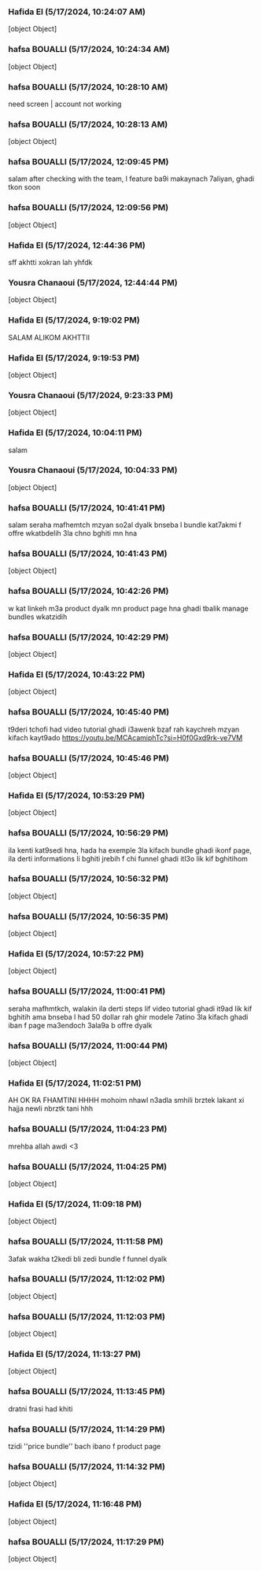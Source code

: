 ### Hafida El (5/17/2024, 10:24:07 AM)

[object Object]

### hafsa BOUALLI (5/17/2024, 10:24:34 AM)

[object Object]

### hafsa BOUALLI (5/17/2024, 10:28:10 AM)

need screen | account not working

### hafsa BOUALLI (5/17/2024, 10:28:13 AM)

[object Object]

### hafsa BOUALLI (5/17/2024, 12:09:45 PM)

salam
after checking with the team, l feature ba9i makaynach 7aliyan, ghadi tkon soon

### hafsa BOUALLI (5/17/2024, 12:09:56 PM)

[object Object]

### Hafida El (5/17/2024, 12:44:36 PM)

sff akhtti xokran lah yhfdk

### Yousra Chanaoui (5/17/2024, 12:44:44 PM)

[object Object]

### Hafida El (5/17/2024, 9:19:02 PM)

SALAM ALIKOM AKHTTII

### Hafida El (5/17/2024, 9:19:53 PM)

[object Object]

### Yousra Chanaoui (5/17/2024, 9:23:33 PM)

[object Object]

### Hafida El (5/17/2024, 10:04:11 PM)

salam

### Yousra Chanaoui (5/17/2024, 10:04:33 PM)

[object Object]

### hafsa BOUALLI (5/17/2024, 10:41:41 PM)

salam
seraha mafhemtch mzyan so2al dyalk bnseba l bundle kat7akmi f offre wkatbdelih 3la chno bghiti mn hna

### hafsa BOUALLI (5/17/2024, 10:41:43 PM)

[object Object]

### hafsa BOUALLI (5/17/2024, 10:42:26 PM)

w kat linkeh m3a product dyalk mn product page hna ghadi tbalik manage bundles wkatzidih

### hafsa BOUALLI (5/17/2024, 10:42:29 PM)

[object Object]

### Hafida El (5/17/2024, 10:43:22 PM)

[object Object]

### hafsa BOUALLI (5/17/2024, 10:45:40 PM)

t9deri tchofi had video tutorial ghadi i3awenk bzaf rah kaychreh mzyan kifach kayt9ado 
https://youtu.be/MCAcamiphTc?si=H0f0Gxd9rk-ve7VM

### hafsa BOUALLI (5/17/2024, 10:45:46 PM)

[object Object]

### Hafida El (5/17/2024, 10:53:29 PM)

[object Object]

### hafsa BOUALLI (5/17/2024, 10:56:29 PM)

ila kenti kat9sedi hna, hada ha exemple 3la kifach bundle ghadi ikonf page, ila derti informations li bghiti jrebih f chi funnel ghadi itl3o lik kif bghitihom

### hafsa BOUALLI (5/17/2024, 10:56:32 PM)

[object Object]

### hafsa BOUALLI (5/17/2024, 10:56:35 PM)

[object Object]

### Hafida El (5/17/2024, 10:57:22 PM)

[object Object]

### hafsa BOUALLI (5/17/2024, 11:00:41 PM)

seraha mafhmtkch, walakin ila derti steps lif video tutorial ghadi it9ad lik kif bghitih ama bnseba l had 50 dollar rah ghir modele 7atino 3la kifach ghadi iban f page  ma3endoch 3ala9a b offre dyalk

### hafsa BOUALLI (5/17/2024, 11:00:44 PM)

[object Object]

### Hafida El (5/17/2024, 11:02:51 PM)

AH OK RA FHAMTINI HHHH mohoim nhawl n3adla smhili brztek lakant xi hajja newli nbrztk tani hhh

### hafsa BOUALLI (5/17/2024, 11:04:23 PM)

mrehba allah awdi <3

### hafsa BOUALLI (5/17/2024, 11:04:25 PM)

[object Object]

### Hafida El (5/17/2024, 11:09:18 PM)

[object Object]

### hafsa BOUALLI (5/17/2024, 11:11:58 PM)

3afak wakha t2kedi bli zedi bundle f funnel dyalk

### hafsa BOUALLI (5/17/2024, 11:12:02 PM)

[object Object]

### hafsa BOUALLI (5/17/2024, 11:12:03 PM)

[object Object]

### Hafida El (5/17/2024, 11:13:27 PM)

[object Object]

### hafsa BOUALLI (5/17/2024, 11:13:45 PM)

dratni frasi had khiti

### hafsa BOUALLI (5/17/2024, 11:14:29 PM)

tzidi ''price bundle'' bach ibano f product page

### hafsa BOUALLI (5/17/2024, 11:14:32 PM)

[object Object]

### Hafida El (5/17/2024, 11:16:48 PM)

[object Object]

### hafsa BOUALLI (5/17/2024, 11:17:29 PM)

[object Object]
